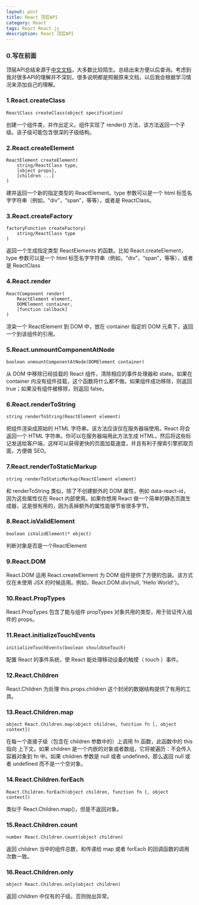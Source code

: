 ```yaml
---
layout: post
title: React 顶层API
category: React
tags: React React.js
description: React 顶层API
---
```

### 0.写在前面
顶层API总结来源于[中文文档](http://reactjs.cn/react/docs/top-level-api.html)，大多数比较陌生。总结出来方便以后查询。考虑到我对很多API的理解并不深刻，很多说明都是照搬原来文档，以后我会根据学习情况来添加自己的理解。

### 1.React.createClass
	ReactClass createClass(object specification)  

创建一个组件类，并作出定义。组件实现了 render() 方法，该方法返回一个子级。该子级可能包含很深的子级结构。

### 2.React.createElement
	ReactElement createElement(
		string/ReactClass type,
		[object props],
		[children ...]
	)  

建并返回一个新的指定类型的 ReactElement。type 参数可以是一个 html 标签名字字符串（例如，“div”，“span”，等等），或者是 ReactClass。

### 3.React.createFactory
	factoryFunction createFactory(
		string/ReactClass type
	)  

返回一个生成指定类型 ReactElements 的函数。比如 React.createElement，type 参数可以是一个 html 标签名字字符串（例如，“div”，“span”，等等），或者是 ReactClass

### 4.React.render
	ReactComponent render(
		ReactElement element,
		DOMElement container,
		[function callback]
	)  

渲染一个 ReactElement 到 DOM 中，放在 container 指定的 DOM 元素下，返回一个到该组件的引用。

### 5.React.unmountComponentAtNode
	boolean unmountComponentAtNode(DOMElement container)  

从 DOM 中移除已经挂载的 React 组件，清除相应的事件处理器和 state。如果在 container 内没有组件挂载，这个函数将什么都不做。如果组件成功移除，则返回 true；如果没有组件被移除，则返回 false。

### 6.React.renderToString
	string renderToString(ReactElement element)  

把组件渲染成原始的 HTML 字符串。该方法应该仅在服务器端使用。React 将会返回一个 HTML 字符串。你可以在服务器端用此方法生成 HTML，然后将这些标记发送给客户端，这样可以获得更快的页面加载速度，并且有利于搜索引擎抓取页面，方便做 SEO。

### 7.React.renderToStaticMarkup
	string renderToStaticMarkup(ReactElement element)  

和 renderToString 类似，除了不创建额外的 DOM 属性，例如 data-react-id，因为这些属性仅在 React 内部使用。如果你想用 React 做一个简单的静态页面生成器，这是很有用的，因为丢掉额外的属性能够节省很多字节。

### 8.React.isValidElement
	boolean isValidElement(* object)  

判断对象是否是一个ReactElement

### 9.React.DOM
React.DOM 运用 React.createElement 为 DOM 组件提供了方便的包装。该方式仅在未使用 JSX 的时候适用。例如，React.DOM.div(null, 'Hello World!')。

### 10.React.PropTypes
React.PropTypes 包含了能与组件 propTypes 对象共用的类型，用于验证传入组件的 props。

### 11.React.initializeTouchEvents
	initializeTouchEvents(boolean shouldUseTouch)  

配置 React 的事件系统，使 React 能处理移动设备的触摸（ touch ）事件。

### 12.React.Children
React.Children 为处理 this.props.children 这个封闭的数据结构提供了有用的工具。

### 13.React.Children.map
	object React.Children.map(object children, function fn [, object context])  

在每一个直接子级（包含在 children 参数中的）上调用 fn 函数，此函数中的 this 指向 上下文。如果 children 是一个内嵌的对象或者数组，它将被遍历：不会传入容器对象到 fn 中。如果 children 参数是 null 或者 undefined，那么返回 null 或者 undefined 而不是一个空对象。

### 14.React.Children.forEach
	React.Children.forEach(object children, function fn [, object context])  

类似于 React.Children.map()，但是不返回对象。

### 15.React.Children.count
	number React.Children.count(object children)  

返回 children 当中的组件总数，和传递给 map 或者 forEach 的回调函数的调用次数一致。

### 16.React.Children.only
	object React.Children.only(object children)  

返回 children 中仅有的子级。否则抛出异常。
